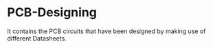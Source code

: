 # PCB-Designing
It contains the PCB circuits that have been designed by making use of different Datasheets.

